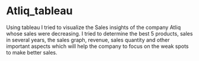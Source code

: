 # Atliq_tableau
Using tableau I tried to visualize the Sales insights of the company Atliq whose sales were decreasing.
I tried to determine the best 5 products, sales in several years, the sales graph, revenue, sales quantity and other important aspects 
which will help the company to focus on the weak spots to make better sales.
